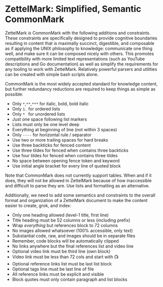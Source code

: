 # ZettelMark: Simplified, Semantic CommonMark

ZettelMark *is* CommonMark with the following additions and constraints.
These constraints are specifically designed to provide cognitive
boundaries resulting in content that is maximally succinct, digestible,
and composable as if applying the UNIX philosophy to knowledge:
communicate one thing well, and make sure it can be composed nicely with
others. This promotes compatibility with more limited text
representations (such as YouTube descriptions and Go documentation) as
well as simplify the requirements for any tooling to work with
ZettelMark. Relatively powerful parsers and utilities can be
created with simple bash scripts alone.

CommonMark is the most widely accepted standard for knowledge content,
but further redundancy reductions are required to keep things as simple
as possible:

* Only `*`,`**`,`***` for italic, bold, bold italic
* Only `1.` for ordered lists
* Only `* ` for unordered lists
* Just one space following list markers
* Lists must only be one level deep
* Everything at beginning of line (not within 3 spaces)
* Only `----` for horizontal rule / separator
* Use two or more trailing spaces for hard breaks
* Use three backticks for fenced content
* Use three tildes for fenced when contains three backticks
* Use four tildes for fenced when contains three tildes
* No space between opening fence token and keyword
* Use initial angle bracket for every line of quoted block

Note that CommonMark does not currently support tables. When and if it
does, they will not be allowed in ZettelMark because of how inaccessible
and difficult to parse they are. Use lists and formatting as an
alternative.

Additionally,  we need to add some semantics and constraints to the
overall format and organization of a ZettelMark document to make the
content easier to create, grok, and index:

* Only one heading allowed (level-1 title, first line)
* Title heading must be 52 columns or less (including prefix)
* Wrap *everything* but references block to 72 columns
* No images allowed whatsoever (100% accessible, only text)
* Substantial code, raw, and images should be in separate files
* Remember, code blocks will be automatically clipped
* No links anywhere but the final references list and video line
* Optional video link must be third line (own block)
* Video link must be less than 72 cols and start with 📺
* Optional reference links list must be last list block
* Optional tags line must be last line of file
* All reference links must be explicit and visible
* Block quotes must only contain paragraph and list blocks
